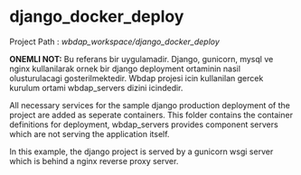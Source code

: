 # django_docker_deploy

Project Path : *wbdap_workspace/django_docker_deploy*

**ONEMLI NOT:** Bu referans bir uygulamadir. Django, gunicorn, mysql ve nginx kullanilarak ornek bir django deployment ortaminin nasil olusturulacagi gosterilmektedir. Wbdap projesi icin kullanilan gercek kurulum ortami wbdap_servers dizini icindedir.

All necessary services for the sample django production deployment of the project are added as seperate containers.
This folder contains the container definitions for deployment, wbdap_servers provides component servers which are not serving the application itself.

In this example, the django project is served by a gunicorn wsgi server which is behind a nginx reverse proxy server.
